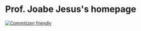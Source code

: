 # Prof. Joabe Jesus's homepage

[![Commitizen friendly](https://img.shields.io/badge/commitizen-friendly-brightgreen.svg)](http://commitizen.github.io/cz-cli/)
